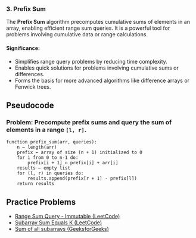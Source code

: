 ### 3. Prefix Sum
The **Prefix Sum** algorithm precomputes cumulative sums of elements in an array, enabling efficient range sum queries. It is a powerful tool for problems involving cumulative data or range calculations.

#### Significance:
- Simplifies range query problems by reducing time complexity.
- Enables quick solutions for problems involving cumulative sums or differences.
- Forms the basis for more advanced algorithms like difference arrays or Fenwick trees.

## Pseudocode  
### Problem: Precompute prefix sums and query the sum of elements in a range `[l, r]`.  
```text
function prefix_sum(arr, queries):
    n ← length(arr)
    prefix ← array of size (n + 1) initialized to 0
    for i from 0 to n-1 do:
        prefix[i + 1] ← prefix[i] + arr[i]
    results ← empty list
    for (l, r) in queries do:
        results.append(prefix[r + 1] - prefix[l])
    return results
```

## Practice Problems
- [Range Sum Query - Immutable (LeetCode)](https://leetcode.com/problems/range-sum-query-immutable/)  
- [Subarray Sum Equals K (LeetCode)](https://leetcode.com/problems/subarray-sum-equals-k/)  
- [Sum of all subarrays (GeeksforGeeks)](https://www.geeksforgeeks.org/sum-of-all-subarrays/)
